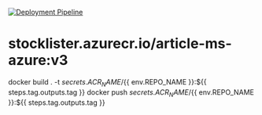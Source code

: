 

[![Deployment Pipeline](https://github.com/GastonFenske/article-ms-azure/actions/workflows/pipeline.yml/badge.svg)](https://github.com/GastonFenske/article-ms-azure/actions/workflows/pipeline.yml)
<!-- [![Stable Version](https://img.shields.io/github/v/tag/anothrNick/github-tag-action)](https://img.shields.io/github/v/tag/anothrNick/github-tag-action)
[![Latest Release](https://img.shields.io/github/v/release/anothrNick/github-tag-action?color=%233D9970)](https://img.shields.io/github/v/release/anothrNick/github-tag-action?color=%233D9970) -->


# stocklister.azurecr.io/article-ms-azure:v3

docker build . -t ${{ secrets.ACR_NAME }}/${{ env.REPO_NAME }}:${{ steps.tag.outputs.tag }}
docker push ${{ secrets.ACR_NAME }}/${{ env.REPO_NAME }}:${{ steps.tag.outputs.tag }}